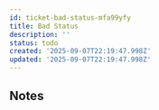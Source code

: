 ```yaml
---
id: ticket-bad-status-mfa99yfy
title: Bad Status
description: ''
status: todo
created: '2025-09-07T22:19:47.998Z'
updated: '2025-09-07T22:19:47.998Z'
---
```


## Notes
